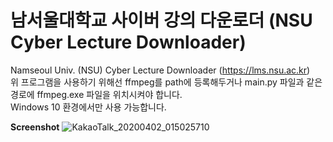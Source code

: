 # 남서울대학교 사이버 강의 다운로더 (NSU Cyber Lecture Downloader)
Namseoul Univ. (NSU) Cyber Lecture Downloader (https://lms.nsu.ac.kr)  
위 프로그램을 사용하기 위해선 ffmpeg를 path에 등록해두거나 main.py 파일과 같은 경로에 ffmpeg.exe 파일을 위치시켜야 합니다.  
Windows 10 환경에서만 사용 가능합니다.

**Screenshot**
![KakaoTalk_20200402_015025710](https://user-images.githubusercontent.com/10193967/78164242-6e1b2800-7484-11ea-98e7-68ce2d371a11.png)

